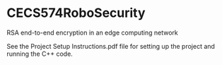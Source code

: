 # CECS574RoboSecurity
RSA end-to-end encryption in an edge computing network

See the Project Setup Instructions.pdf file for setting up the project and running the C++ code.
